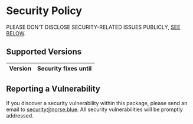 # Security Policy

PLEASE DON'T DISCLOSE SECURITY-RELATED ISSUES PUBLICLY, [SEE BELOW](#reporting-a-vulnerability).

## Supported Versions

| Version | Security fixes until |
| ------- | -------------------- |

## Reporting a Vulnerability

If you discover a security vulnerability within this package, please send an email
to security@norse.blue. All security vulnerabilities will be promptly addressed.
